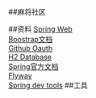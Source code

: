 ##麻将社区

##资料
[Spring Web](https://spring.io/guides/gs/serving-web-content/)  
[Boostrap文档](https://v3.bootcss.com/getting-started/#template)    
[Github Oauth](https://docs.github.com/en/developers/apps/building-oauth-apps/creating-an-oauth-app)  
[H2 Database](https://www.h2database.com/html/quickstart.html)  
[Spring官方文档](https://docs.spring.io/spring-boot/docs/2.0.0.RC1/reference/htmlsingle/#boot-features-embedded-database-support)  
[Flyway](https://flywaydb.org/documentation/getstarted/firststeps/gradle)  
[Spring dev tools](https://docs.spring.io/spring-boot/docs/2.0.0.RC1/reference/htmlsingle/#using-boot-devtools)
##工具
